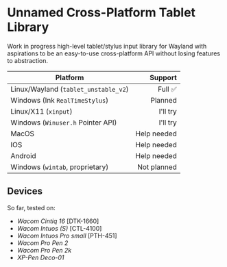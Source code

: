 # Unnamed Cross-Platform Tablet Library

Work in progress high-level tablet/stylus input library for Wayland with aspirations
to be an easy-to-use cross-platform API without losing features to abstraction.

| Platform                             |     Support |
|--------------------------------------|------------:|
| Linux/Wayland (`tablet_unstable_v2`) |      Full ✅|
| Windows (Ink `RealTimeStylus`)       |     Planned |
| Linux/X11 (`xinput`)                 |    I'll try |
| Windows (`Winuser.h` Pointer API)    |    I'll try |
| MacOS                                | Help needed |
| IOS                                  | Help needed |
| Android                              | Help needed |
| Windows (`wintab`, proprietary)      | Not planned |

## Devices
So far, tested on:
* *Wacom Cintiq 16* \[DTK-1660\]
* *Wacom Intuos (S)* \[CTL-4100\]
* *Wacom Intuos Pro small* \[PTH-451\]
* *Wacom Pro Pen 2*
* *Wacom Pro Pen 2k*
* *XP-Pen Deco-01*
